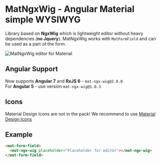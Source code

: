 # MatNgxWig - Angular Material simple WYSIWYG

Library based on **NgxWig** which is lightweight editor without heavy dependencies (**no Jquery**).
MatNgxWig works with `MatFormField` and can be used as a part of the form.

![MatNgxWig editor for Material](https://image.ibb.co/iKUa3J/Screen_Shot_2018_06_01_at_11_14_50_PM.png)


## Angular Support

Now supports **Angular 7** and **RxJS 6**  - `mat-ngx-wig@2.0.0`  
For **Angular 5** - use version `mat-ngx-wig@1.0.3`  


## Icons

Material Design Icons are not in the pack!
We recommend to use [Material Design Icons](https://cdn.materialdesignicons.com/2.1.19/css/materialdesignicons.min.css)


## Example
```html
<mat-form-field>
  <mat-ngx-wig placeholder="Placeholder for editor"></mat-ngx-wig>
</mat-form-field>
```
